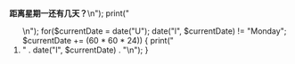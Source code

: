 <?php
    
    print("<i><B>距离星期一还有几天？</B></i>\n");
    print("<OL>\n");
    for($currentDate = date("U");          
        date("l", $currentDate) != "Monday";    
        $currentDate += (60 * 60 * 24))     
    {
        print("<LI>" . date("l", $currentDate) . "\n");
    }

  
